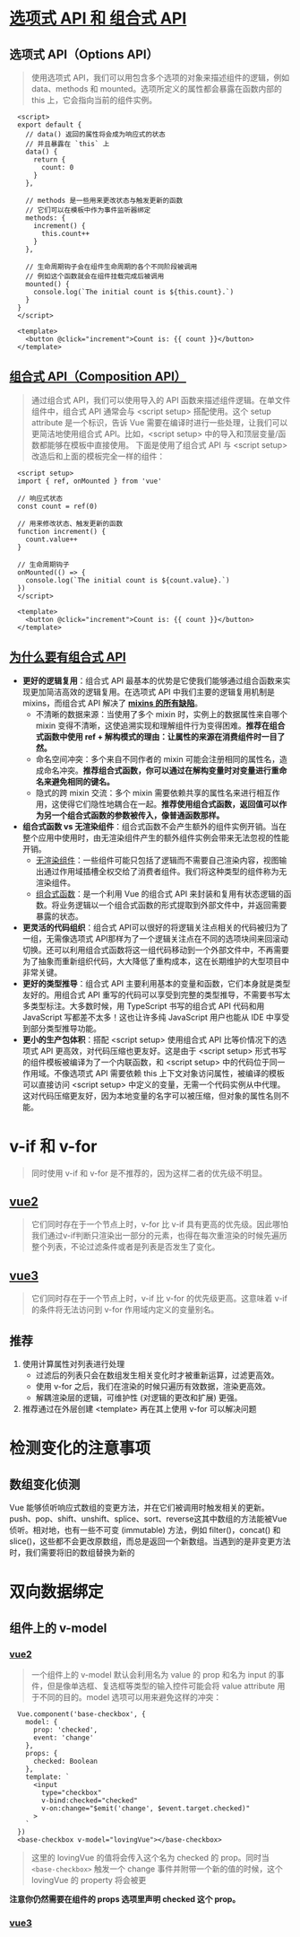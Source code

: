# [选项式 API 和 组合式 API](https://cn.vuejs.org/guide/introduction.html#api-styles)
## 选项式 API（Options API）
> 使用选项式 API，我们可以用包含多个选项的对象来描述组件的逻辑，例如 data、methods 和 mounted。选项所定义的属性都会暴露在函数内部的 this 上，它会指向当前的组件实例。
```
  <script>
  export default {
    // data() 返回的属性将会成为响应式的状态
    // 并且暴露在 `this` 上
    data() {
      return {
        count: 0
      }
    },

    // methods 是一些用来更改状态与触发更新的函数
    // 它们可以在模板中作为事件监听器绑定
    methods: {
      increment() {
        this.count++
      }
    },

    // 生命周期钩子会在组件生命周期的各个不同阶段被调用
    // 例如这个函数就会在组件挂载完成后被调用
    mounted() {
      console.log(`The initial count is ${this.count}.`)
    }
  }
  </script>

  <template>
    <button @click="increment">Count is: {{ count }}</button>
  </template>
```
## [组合式 API（Composition API）](https://cn.vuejs.org/guide/extras/composition-api-faq.html)
> 通过组合式 API，我们可以使用导入的 API 函数来描述组件逻辑。在单文件组件中，组合式 API 通常会与 \<script setup> 搭配使用。这个 setup attribute 是一个标识，告诉 Vue 需要在编译时进行一些处理，让我们可以更简洁地使用组合式 API。比如，\<script setup> 中的导入和顶层变量/函数都能够在模板中直接使用。
下面是使用了组合式 API 与 \<script setup> 改造后和上面的模板完全一样的组件：
```
  <script setup>
  import { ref, onMounted } from 'vue'

  // 响应式状态
  const count = ref(0)

  // 用来修改状态、触发更新的函数
  function increment() {
    count.value++
  }

  // 生命周期钩子
  onMounted(() => {
    console.log(`The initial count is ${count.value}.`)
  })
  </script>

  <template>
    <button @click="increment">Count is: {{ count }}</button>
  </template>
```
## [为什么要有组合式 API](https://cn.vuejs.org/guide/extras/composition-api-faq.html#better-logic-reuse)
- **更好的逻辑复用**：组合式 API 最基本的优势是它使我们能够通过组合函数来实现更加简洁高效的逻辑复用。在选项式 API 中我们主要的逻辑复用机制是 mixins，而组合式 API 解决了 [**mixins 的所有缺陷**](https://cn.vuejs.org/guide/reusability/composables.html#comparisons-with-other-techniques)。
  - 不清晰的数据来源：当使用了多个 mixin 时，实例上的数据属性来自哪个 mixin 变得不清晰，这使追溯实现和理解组件行为变得困难。**推荐在组合式函数中使用 ref + 解构模式的理由：让属性的来源在消费组件时一目了然。**
  - 命名空间冲突：多个来自不同作者的 mixin 可能会注册相同的属性名，造成命名冲突。**推荐组合式函数，你可以通过在解构变量时对变量进行重命名来避免相同的键名。**
  - 隐式的跨 mixin 交流：多个 mixin 需要依赖共享的属性名来进行相互作用，这使得它们隐性地耦合在一起。**推荐使用组合式函数，返回值可以作为另一个组合式函数的参数被传入，像普通函数那样。**
- **组合式函数 vs 无渲染组件**：组合式函数不会产生额外的组件实例开销。当在整个应用中使用时，由无渲染组件产生的额外组件实例会带来无法忽视的性能开销。
  - [无渲染组件](https://cn.vuejs.org/guide/components/slots.html#scoped-slots)：一些组件可能只包括了逻辑而不需要自己渲染内容，视图输出通过作用域插槽全权交给了消费者组件。我们将这种类型的组件称为无渲染组件。
  - [组合式函数](https://cn.vuejs.org/guide/reusability/composables.html)：是一个利用 Vue 的组合式 API 来封装和复用有状态逻辑的函数。将业务逻辑以一个组合式函数的形式提取到外部文件中，并返回需要暴露的状态。
- **更灵活的代码组织**：组合式 API可以很好的将逻辑关注点相关的代码被归为了一组，无需像选项式 API那样为了一个逻辑关注点在不同的选项块间来回滚动切换。还可以利用组合式函数将这一组代码移动到一个外部文件中，不再需要为了抽象而重新组织代码，大大降低了重构成本，这在长期维护的大型项目中非常关键。
- **更好的类型推导**：组合式 API 主要利用基本的变量和函数，它们本身就是类型友好的。用组合式 API 重写的代码可以享受到完整的类型推导，不需要书写太多类型标注。大多数时候，用 TypeScript 书写的组合式 API 代码和用 JavaScript 写都差不太多！这也让许多纯 JavaScript 用户也能从 IDE 中享受到部分类型推导功能。
- **更小的生产包体积**：搭配 \<script setup> 使用组合式 API 比等价情况下的选项式 API 更高效，对代码压缩也更友好。这是由于 \<script setup> 形式书写的组件模板被编译为了一个内联函数，和 \<script setup> 中的代码位于同一作用域。不像选项式 API 需要依赖 this 上下文对象访问属性，被编译的模板可以直接访问 \<script setup> 中定义的变量，无需一个代码实例从中代理。这对代码压缩更友好，因为本地变量的名字可以被压缩，但对象的属性名则不能。

# v-if 和 v-for
> 同时使用 v-if 和 v-for 是不推荐的，因为这样二者的优先级不明显。
## [vue2](https://v2.cn.vuejs.org/v2/style-guide/#%E9%81%BF%E5%85%8D-v-if-%E5%92%8C-v-for-%E7%94%A8%E5%9C%A8%E4%B8%80%E8%B5%B7%E5%BF%85%E8%A6%81)
> 它们同时存在于一个节点上时，v-for 比 v-if 具有更高的优先级。因此哪怕我们通过v-if判断只渲染出一部分的元素，也得在每次重渲染的时候先遍历整个列表，不论过滤条件或者是列表是否发生了变化。
## [vue3](https://cn.vuejs.org/style-guide/rules-essential.html#avoid-v-if-with-v-for)
> 它们同时存在于一个节点上时，v-if 比 v-for 的优先级更高。这意味着 v-if 的条件将无法访问到 v-for 作用域内定义的变量别名。
## 推荐
1. 使用计算属性对列表进行处理
   - 过滤后的列表只会在数组发生相关变化时才被重新运算，过滤更高效。
   - 使用 v-for 之后，我们在渲染的时候只遍历有效数据，渲染更高效。
   - 解耦渲染层的逻辑，可维护性 (对逻辑的更改和扩展) 更强。
2. 推荐通过在外层创建 \<template> 再在其上使用 v-for 可以解决问题


# 检测变化的注意事项
## 数组变化侦测
Vue 能够侦听响应式数组的变更方法，并在它们被调用时触发相关的更新。push、pop、shift、unshift、splice、sort、reverse这其中数组的方法能被Vue侦听。相对地，也有一些不可变 (immutable) 方法，例如 filter()，concat() 和 slice()，这些都不会更改原数组，而总是返回一个新数组。当遇到的是非变更方法时，我们需要将旧的数组替换为新的

# 双向数据绑定
## 组件上的 v-model
### [vue2](https://v2.cn.vuejs.org/v2/guide/components-custom-events.html#%E8%87%AA%E5%AE%9A%E4%B9%89%E7%BB%84%E4%BB%B6%E7%9A%84-v-model)
> 一个组件上的 v-model 默认会利用名为 value 的 prop 和名为 input 的事件，但是像单选框、复选框等类型的输入控件可能会将 value attribute 用于不同的目的。model 选项可以用来避免这样的冲突：
```
  Vue.component('base-checkbox', {
    model: {
      prop: 'checked',
      event: 'change'
    },
    props: {
      checked: Boolean
    },
    template: `
      <input
        type="checkbox"
        v-bind:checked="checked"
        v-on:change="$emit('change', $event.target.checked)"
      >
    `
  })
  <base-checkbox v-model="lovingVue"></base-checkbox>
```
> 这里的 lovingVue 的值将会传入这个名为 checked 的 prop。同时当 `<base-checkbox>` 触发一个 change 事件并附带一个新的值的时候，这个 lovingVue 的 property 将会被更

**注意你仍然需要在组件的 props 选项里声明 checked 这个 prop。**
### [vue3](https://cn.vuejs.org/guide/components/events.html#usage-with-v-model)
